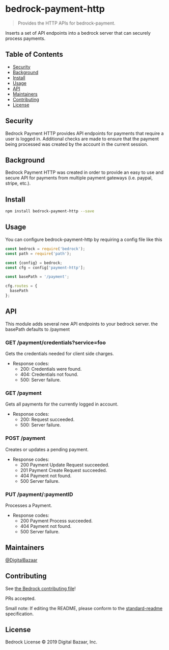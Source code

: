 # bedrock-payment-http


> Provides the HTTP APIs for bedrock-payment.

Inserts a set of API endpoints into a bedrock server that can securely process payments.

## Table of Contents

- [Security](#security)
- [Background](#background)
- [Install](#install)
- [Usage](#usage)
- [API](#api)
- [Maintainers](#maintainers)
- [Contributing](#contributing)
- [License](#license)

## Security
Bedrock Payment HTTP provides API endpoints for payments that require a user is logged in. Additional checks are made to ensure that the payment being processed was created by the account in the current session.

## Background
Bedrock Payment HTTP was created in order to provide an easy to use and secure API for payments from multiple payment gateways (i.e. paypal, stripe, etc.).

## Install

```sh
npm install bedrock-payment-http --save
```

## Usage
You can configure bedrock-payment-http by requiring a config file like this

```js
const bedrock = require('bedrock');
const path = require('path');

const {config} = bedrock;
const cfg = config['payment-http'];

const basePath = '/payment';

cfg.routes = {
  basePath
};
```

## API
This module adds several new API endpoints to your bedrock server.
the basePath defaults to /payment

### GET /payment/credentials?service=foo

Gets the credentials needed for client side charges.

  * Response codes:
     * 200: Credentials were found.
     * 404: Credentials not found.
     * 500: Server failure.


### GET /payment

Gets all payments for the currently logged in account.

  * Response codes:
     * 200: Request succeeded.
     * 500: Server failure.

### POST /payment

Creates or updates a pending payment.

  * Response codes:
     * 200 Payment Update Request succeeded.
     * 201 Payment Create Request succeeded.
     * 404 Payment not found.
     * 500 Server failure.

### PUT /payment/:paymentID

Processes a Payment.

  * Response codes:
    * 200 Payment Process succeeded.
    * 404 Payment not found.
    * 500 Server failure.

## Maintainers

[@DigitalBazaar](https://github.com/DigitalBazaar)

## Contributing

See [the Bedrock contributing file](https://github.com/digitalbazaar/bedrock/blob/master/CONTRIBUTING.md)!

PRs accepted.

Small note: If editing the README, please conform to the [standard-readme](https://github.com/RichardLitt/standard-readme) specification.

## License

Bedrock License © 2019 Digital Bazaar, Inc.
